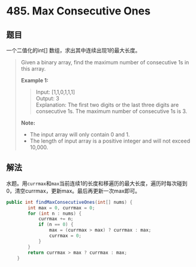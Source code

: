 # 485. Max Consecutive Ones

## 题目

一个二值化的int[] 数组，求出其中连续出现1的最大长度。

>Given a binary array, find the maximum number of consecutive 1s in this array.
>
>**Example 1:**
>
>>Input: [1,1,0,1,1,1]  
>>Output: 3  
>>Explanation: The first two digits or the last three digits are consecutive 1s.  The maximum number of consecutive 1s is 3.
>
>**Note:**
>
> - The input array will only contain 0 and 1.
> - The length of input array is a positive integer and will not exceed 10,000.

## 解法

水题。用`currmax`和`max`当前连续1的长度和移遍历的最大长度，遍历时每次碰到0，清空currmax，更新max。最后再更新一次max即可。

```java
public int findMaxConsecutiveOnes(int[] nums) {
        int max = 0, currmax = 0;
        for (int n : nums) {
            currmax += n;
            if (n == 0) {
                max = (currmax > max) ? currmax : max;
                currmax = 0;
            }
        }
        return currmax > max ? currmax : max;
    }
```
